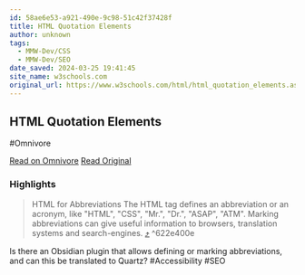 ```yaml
---
id: 58ae6e53-a921-490e-9c98-51c42f37428f
title: HTML Quotation Elements
author: unknown
tags:
  - MMW-Dev/CSS
  - MMW-Dev/SEO
date_saved: 2024-03-25 19:41:45
site_name: w3schools.com
original_url: https://www.w3schools.com/html/html_quotation_elements.asp
---
```


## HTML Quotation Elements
#Omnivore

[Read on Omnivore](https://omnivore.app/me/html-quotation-elements-18e7457c2ee)
[Read Original](https://www.w3schools.com/html/html_quotation_elements.asp)

### Highlights

> HTML <abbr> for Abbreviations
> The HTML <abbr> tag defines an abbreviation or an acronym, like "HTML", 
> "CSS", "Mr.", 
> "Dr.", "ASAP", "ATM".
> Marking abbreviations can give useful information to browsers, translation 
> systems and search-engines. [⤴️](https://omnivore.app/me/html-quotation-elements-18e7457c2ee#622e400e-88bc-4d35-a826-aa637fb789ae)  ^622e400e

Is there an Obsidian plugin that allows defining or marking abbreviations, and can this be translated to Quartz? #Accessibility #SEO

